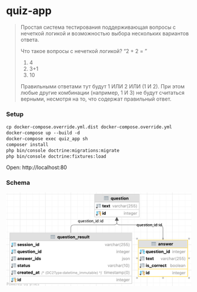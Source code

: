 # quiz-app

> Простая система тестирования поддерживающая вопросы с нечеткой логикой и возможностью выбора нескольких вариантов ответа.
>
> Что такое вопросы с нечеткой логикой? “2 + 2 = ”
> 1. 4
> 2. 3+1
> 3. 10
>
> Правильными ответами тут будут 1 ИЛИ 2 ИЛИ (1 И 2). При этом любые другие комбинации (например, 1 И 3) не будут считаться верными, несмотря на то, что содержат правильный ответ.

### Setup
```shell
cp docker-compose.override.yml.dist docker-compose.override.yml
docker-compose up --build -d
docker-compose exec quiz_app sh
composer install
php bin/console doctrine:migrations:migrate
php bin/console doctrine:fixtures:load
```

Open: http://localhost:80

### Schema

![schema](docs/schema.png)
